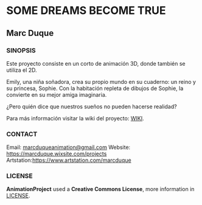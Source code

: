 # SOME DREAMS BECOME TRUE
## Marc Duque

### SINOPSIS

Este proyecto consiste en un corto de animación 3D, donde también se utiliza el 2D.

Emily, una niña soñadora, crea su propio mundo en su cuaderno: un reino y su princesa, Sophie. Con la habitación repleta de dibujos de Sophie, la convierte en su mejor amiga imaginaria.

¿Pero quién dice que nuestros sueños no pueden hacerse realidad?

 Para más información visitar la wiki del proyecto: [WIKI](https://github.com/marcduque/AnimationProject/wiki).

### CONTACT

Email: marcduqueanimation@gmail.com
Website: https://marcduque.wixsite.com/projects
Artstation:https://www.artstation.com/marcduque

### LICENSE

**AnimationProject** used a **Creative Commons License**, more information in [LICENSE](https://creativecommons.org/licenses/by-nc-sa/4.0/legalcode).
